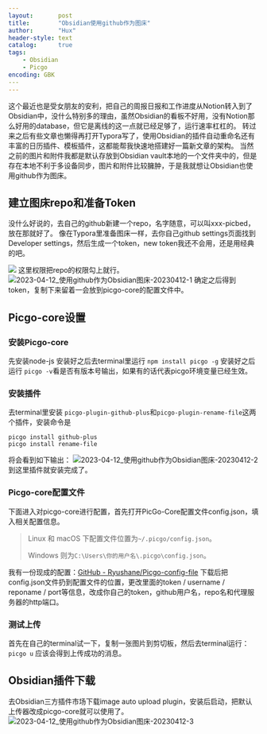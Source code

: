 ```yaml
---
layout:       post
title:        "Obsidian使用github作为图床"
author:       "Hux"
header-style: text
catalog:      true
tags:
    - Obsidian
    - Picgo
encoding: GBK
​---
---
```


这个最近也是受女朋友的安利，把自己的周报日报和工作进度从Notion转入到了Obsidian中，没什么特别多的理由，虽然Obsidian的看板不好用，没有Notion那么好用的database，但它是离线的这一点就已经足够了，运行速率杠杠的。
转过来之后有些文章也懒得再打开Typora写了，使用Obsidian的插件自动重命名还有丰富的日历插件、模板插件，这都能帮我快速地搭建好一篇新文章的架构。
当然之前的图片和附件我都是默认存放到Obsidian vault本地的一个文件夹中的，但是存在本地不利于多设备同步，图片和附件比较臃肿，于是我就想让Obsidian也使用github作为图床。

## 建立图床repo和准备Token
没什么好说的，去自己的github新建一个repo，名字随意，可以叫xxx-picbed，放在那就好了。
像在Typora里准备图床一样，去你自己github settings页面找到Developer settings，然后生成一个token，new token我还不会用，还是用经典的吧。

![](https://cdn.jsdelivr.net/gh/Ryushane/PicGo_Pictures/img/2023/04/12/2023-04-12_%E4%BD%BF%E7%94%A8github%E4%BD%9C%E4%B8%BAObsidian%E5%9B%BE%E5%BA%8A-20230412_17-33-42.png)
这里权限把repo的权限勾上就行。
![2023-04-12_使用github作为Obsidian图床-20230412-1](https://cdn.jsdelivr.net/gh/Ryushane/PicGo_Pictures/img/2023/04/12/2023-04-12_%E4%BD%BF%E7%94%A8github%E4%BD%9C%E4%B8%BAObsidian%E5%9B%BE%E5%BA%8A-20230412-1_17-33-42.png)
确定之后得到token，复制下来留着一会放到picgo-core的配置文件中。

## Picgo-core设置
### 安装Picgo-core
先安装node-js
安装好之后去terminal里运行
`npm install picgo -g`
安装好之后运行
`picgo -v`看是否有版本号输出，如果有的话代表picgo环境变量已经生效。
### 安装插件
去terminal里安装
`picgo-plugin-github-plus`和`picgo-plugin-rename-file`这两个插件，安装命令是
```
picgo install github-plus
picgo install rename-file
```
将会看到如下输出：
![2023-04-12_使用github作为Obsidian图床-20230412-2](https://cdn.jsdelivr.net/gh/Ryushane/PicGo_Pictures/img/2023/04/12/2023-04-12_%E4%BD%BF%E7%94%A8github%E4%BD%9C%E4%B8%BAObsidian%E5%9B%BE%E5%BA%8A-20230412-2_17-33-42.png)
到这里插件就安装完成了。
### Picgo-core配置文件
下面进入对picgo-core进行配置，首先打开PicGo-Core配置文件config.json，填入相关配置信息。
> Linux 和 macOS 下配置文件位置为`~/.picgo/config.json`。
>
> Windows 则为`C:\Users\你的用户名\.picgo\config.json`。

我有一份现成的配置：[GitHub - Ryushane/Picgo-config-file](https://github.com/Ryushane/Picgo-config-file)
下载后把config.json文件扔到配置文件的位置，更改里面的token / username / reponame / port等信息，改成你自己的token，github用户名，repo名和代理服务器的http端口。
### 测试上传
首先在自己的terminal试一下，复制一张图片到剪切板，然后去terminal运行：
`picgo u`
应该会得到上传成功的消息。
## Obsidian插件下载
去Obsidian三方插件市场下载image auto upload plugin，安装后启动，把默认上传器改成picgo-core就可以使用了。
![2023-04-12_使用github作为Obsidian图床-20230412-3](https://cdn.jsdelivr.net/gh/Ryushane/PicGo_Pictures/img/2023/04/12/2023-04-12_%E4%BD%BF%E7%94%A8github%E4%BD%9C%E4%B8%BAObsidian%E5%9B%BE%E5%BA%8A-20230412-3_17-33-42.png)